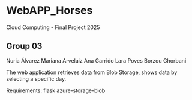 # WebAPP_Horses
Cloud Computing - Final Project 2025

## Group 03 
Nuria Álvarez
Mariana Arvelaiz
Ana Garrido 
Lara Poves
Borzou Ghorbani


The web application retrieves data from Blob Storage, shows data by selecting a specific day.


Requirements: 
flask
azure-storage-blob
